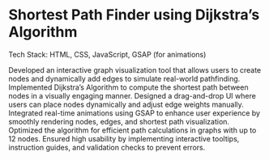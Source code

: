 # Shortest Path Finder using Dijkstra’s Algorithm

Tech Stack: HTML, CSS, JavaScript, GSAP (for animations)

Developed an interactive graph visualization tool that allows users to create nodes and dynamically add edges to simulate real-world pathfinding.
Implemented Dijkstra’s Algorithm to compute the shortest path between nodes in a visually engaging manner.
Designed a drag-and-drop UI where users can place nodes dynamically and adjust edge weights manually.
Integrated real-time animations using GSAP to enhance user experience by smoothly rendering nodes, edges, and shortest path visualization.
Optimized the algorithm for efficient path calculations in graphs with up to 12 nodes.
Ensured high usability by implementing interactive tooltips, instruction guides, and validation checks to prevent errors.
